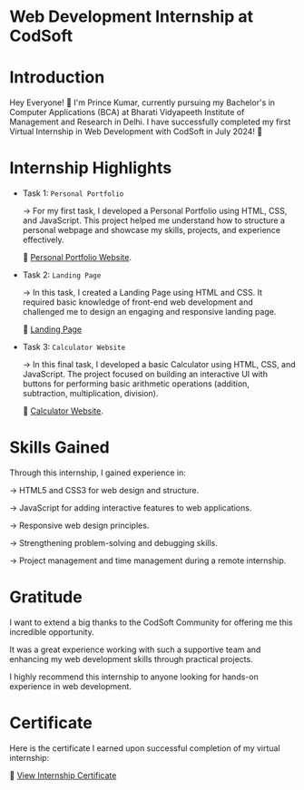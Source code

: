 # Web Development Internship at CodSoft

# Introduction

   Hey Everyone! 👋
    I'm Prince Kumar, currently pursuing my Bachelor's in Computer Applications (BCA) at  Bharati Vidyapeeth Institute of Management and Research in Delhi.
    I have successfully completed my first Virtual Internship in Web Development with CodSoft in July 2024! 🏅

 # Internship Highlights
 
- Task 1: `Personal Portfolio`
  
   -> For my first task, I developed a Personal Portfolio using HTML, CSS, and JavaScript. 
   This project helped me understand how to structure a personal webpage and showcase my skills, projects, and experience effectively.

   🔗 [Personal Portfolio Website](https://princekumarsinghmyportfolio.netlify.app).


- Task 2: `Landing Page`
  
  -> In this task, I created a Landing Page using HTML and CSS. It required basic knowledge of front-end web development and challenged me to design an engaging and responsive landing page.

    🔗 [Landing Page](https://github.com/user-attachments/assets/0d805cf9-09f0-4581-b650-07b6f27bf2ec)


- Task 3: `Calculator Website`
  
   -> In this final task, I developed a basic Calculator using HTML, CSS, and JavaScript. The project focused on building an interactive UI with buttons for performing basic arithmetic 
  operations (addition, subtraction, multiplication, division).

  🔗 [Calculator Website](https://princekumarsinghcalculator.netlify.app).


 # Skills Gained

  Through this internship, I gained experience in:

  -> HTML5 and CSS3 for web design and structure.
  
  -> JavaScript for adding interactive features to web applications.
  
  -> Responsive web design principles.
  
  -> Strengthening problem-solving and debugging skills.
  
  -> Project management and time management during a remote internship.


 # Gratitude

  I want to extend a big thanks to the CodSoft Community for offering me this incredible opportunity. 
  
  It was a great experience working with such a supportive team and enhancing my web development skills through practical projects.
  
  I highly recommend this internship to anyone looking for hands-on experience in web development.


  # Certificate
 
   Here is the certificate I earned upon successful completion of my virtual internship:

  🔗 [View Internship Certificate](https://github.com/user-attachments/assets/2724d74a-01d4-4dd6-bf68-aa54945a7e69)
